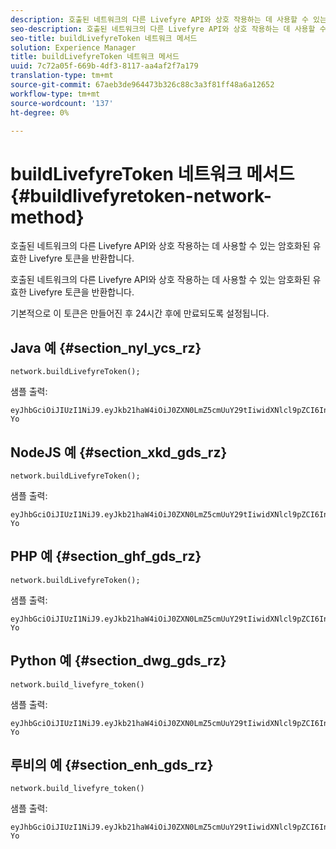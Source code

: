 ```yaml
---
description: 호출된 네트워크의 다른 Livefyre API와 상호 작용하는 데 사용할 수 있는 암호화된 유효한 Livefyre 토큰을 반환합니다.
seo-description: 호출된 네트워크의 다른 Livefyre API와 상호 작용하는 데 사용할 수 있는 암호화된 유효한 Livefyre 토큰을 반환합니다.
seo-title: buildLivefyreToken 네트워크 메서드
solution: Experience Manager
title: buildLivefyreToken 네트워크 메서드
uuid: 7c72a05f-669b-4df3-8117-aa4af2f7a179
translation-type: tm+mt
source-git-commit: 67aeb3de964473b326c88c3a3f81ff48a6a12652
workflow-type: tm+mt
source-wordcount: '137'
ht-degree: 0%

---
```



# buildLivefyreToken 네트워크 메서드{#buildlivefyretoken-network-method}

호출된 네트워크의 다른 Livefyre API와 상호 작용하는 데 사용할 수 있는 암호화된 유효한 Livefyre 토큰을 반환합니다.

호출된 네트워크의 다른 Livefyre API와 상호 작용하는 데 사용할 수 있는 암호화된 유효한 Livefyre 토큰을 반환합니다.

기본적으로 이 토큰은 만들어진 후 24시간 후에 만료되도록 설정됩니다.

## Java 예 {#section_nyl_ycs_rz}

```
network.buildLivefyreToken(); 
```

샘플 출력:

```
eyJhbGciOiJIUzI1NiJ9.eyJkb21haW4iOiJ0ZXN0LmZ5cmUuY29tIiwidXNlcl9pZCI6InN5c3RlbSIsImRpc3BsYXlfbmFtZSI6InN5c3RlbSIsImV4cGlyZXMiOjEzOTY2NTUwODN9.33GuJF_ou2O6CCV22Y3PlLUgP2Igy9vAXfmLONkt-Yo
```

## NodeJS 예 {#section_xkd_gds_rz}

```
network.buildLivefyreToken(); 
```

샘플 출력:

```
eyJhbGciOiJIUzI1NiJ9.eyJkb21haW4iOiJ0ZXN0LmZ5cmUuY29tIiwidXNlcl9pZCI6InN5c3RlbSIsImRpc3BsYXlfbmFtZSI6InN5c3RlbSIsImV4cGlyZXMiOjEzOTY2NTUwODN9.33GuJF_ou2O6CCV22Y3PlLUgP2Igy9vAXfmLONkt-Yo
```

## PHP 예 {#section_ghf_gds_rz}

```
network.buildLivefyreToken(); 
```

샘플 출력:

```
eyJhbGciOiJIUzI1NiJ9.eyJkb21haW4iOiJ0ZXN0LmZ5cmUuY29tIiwidXNlcl9pZCI6InN5c3RlbSIsImRpc3BsYXlfbmFtZSI6InN5c3RlbSIsImV4cGlyZXMiOjEzOTY2NTUwODN9.33GuJF_ou2O6CCV22Y3PlLUgP2Igy9vAXfmLONkt-Yo 
```

## Python 예 {#section_dwg_gds_rz}

```
network.build_livefyre_token() 
```

샘플 출력:

```
eyJhbGciOiJIUzI1NiJ9.eyJkb21haW4iOiJ0ZXN0LmZ5cmUuY29tIiwidXNlcl9pZCI6InN5c3RlbSIsImRpc3BsYXlfbmFtZSI6InN5c3RlbSIsImV4cGlyZXMiOjEzOTY2NTUwODN9.33GuJF_ou2O6CCV22Y3PlLUgP2Igy9vAXfmLONkt-Yo 
```

## 루비의 예 {#section_enh_gds_rz}

```
network.build_livefyre_token() 
```

샘플 출력:

```
eyJhbGciOiJIUzI1NiJ9.eyJkb21haW4iOiJ0ZXN0LmZ5cmUuY29tIiwidXNlcl9pZCI6InN5c3RlbSIsImRpc3BsYXlfbmFtZSI6InN5c3RlbSIsImV4cGlyZXMiOjEzOTY2NTUwODN9.33GuJF_ou2O6CCV22Y3PlLUgP2Igy9vAXfmLONkt-Yo 
```

